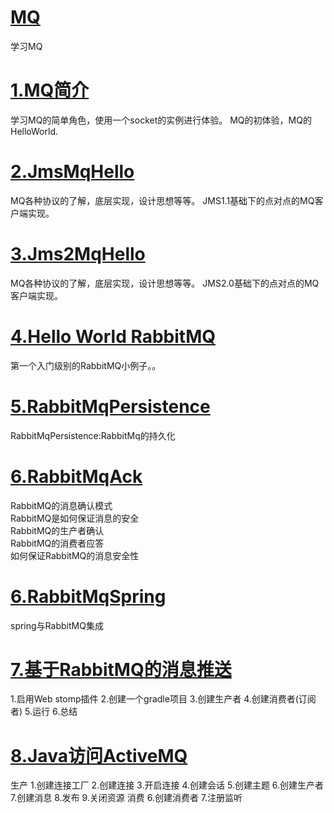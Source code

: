 # [MQ](https://github.com/a18792721831/MQ)
<p>学习MQ</p>

# [1.MQ简介](https://blog.csdn.net/a18792721831/article/details/91394870)
学习MQ的简单角色，使用一个socket的实例进行体验。
MQ的初体验，MQ的HelloWorld.
# [2.JmsMqHello](https://blog.csdn.net/a18792721831/article/details/91604801)
MQ各种协议的了解，底层实现，设计思想等等。
JMS1.1基础下的点对点的MQ客户端实现。
# [3.Jms2MqHello](https://blog.csdn.net/a18792721831/article/details/91604801)
MQ各种协议的了解，底层实现，设计思想等等。
JMS2.0基础下的点对点的MQ客户端实现。
# [4.Hello World RabbitMQ](https://blog.csdn.net/a18792721831/article/details/92710054)
第一个入门级别的RabbitMQ小例子。。
# [5.RabbitMqPersistence](https://blog.csdn.net/a18792721831/article/details/93129821)
RabbitMqPersistence:RabbitMq的持久化
# [6.RabbitMqAck](https://blog.csdn.net/a18792721831/article/details/93228623)
RabbitMQ的消息确认模式<br/>
RabbitMQ是如何保证消息的安全<br/> 
RabbitMQ的生产者确认<br/>
RabbitMQ的消费者应答<br/>
如何保证RabbitMQ的消息安全性<br/>
# [6.RabbitMqSpring](https://blog.csdn.net/a18792721831/article/details/93843315)
spring与RabbitMQ集成
# [7.基于RabbitMQ的消息推送](https://blog.csdn.net/a18792721831/article/details/94471160)
1.启用Web stomp插件
2.创建一个gradle项目
3.创建生产者
4.创建消费者(订阅者)
5.运行
6.总结
# [8.Java访问ActiveMQ](https://blog.csdn.net/a18792721831/article/details/95090695)
生产
1.创建连接工厂
2.创建连接
3.开启连接
4.创建会话
5.创建主题
6.创建生产者
7.创建消息
8.发布
9.关闭资源
消费
6.创建消费者
7.注册监听
